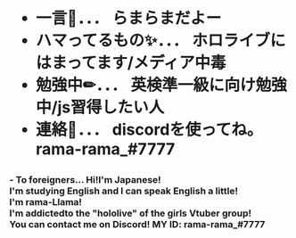 <body>
<h1>

- 一言💭．．． らまらまだよー<br>
- ハマってるもの✨．．． ホロライブにはまってます/メディア中毒<br>
- 勉強中✏．．． 英検準一級に向け勉強中/js習得したい人<br>
- 連絡📧．．． discordを使ってね。rama-rama_#7777<br>
</h1>
<h3>
- To foreigners... Hi!I'm Japanese!<br>I'm studying English and I can speak English a little!<br>I'm rama-Llama!<br>I'm addictedto the "hololive" of the girls Vtuber group!<br>You can contact me on Discord! MY ID: rama-rama_#7777<br> 
</h3>
<!---
これを見に来た人たち！こんにちはー！まだまだhtmlも勉強中ですが、がんばりますー！
Hello there! I'm still studying html, but I'll do my best!
--->
</body>
